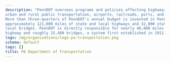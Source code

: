 ```yaml
---
description: "PennDOT oversees programs and policies affecting highways, 
urban and rural public transportation, airports, railroads, ports, and waterways. 
More than three-quarters of PennDOT's annual budget is invested in Pennsylvania's 
approximately 121,000 miles of state and local highways and 32,000 state and 
local bridges. PennDOT is directly responsible for nearly 40,000 miles of 
highway and roughly 25,400 bridges, a system first established in 1911."
logo: img/organizations/logo-pa-transportation.png
schema: default
tags: []
title: PA Department of Transportation
---
```

